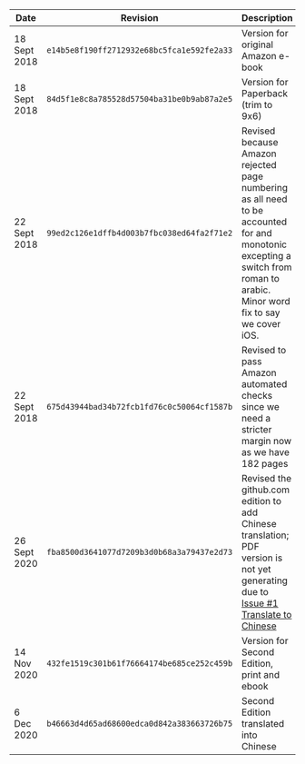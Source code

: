Date|Revision|Description
--|--|--
18 Sept 2018 | `e14b5e8f190ff2712932e68bc5fca1e592fe2a33` | Version for original Amazon e-book
18 Sept 2018 | `84d5f1e8c8a785528d57504ba31be0b9ab87a2e5` | Version for Paperback (trim to 9x6)
22 Sept 2018 | `99ed2c126e1dffb4d003b7fbc038ed64fa2f71e2` | Revised because Amazon rejected page numbering as all need to be accounted for and monotonic excepting a switch from roman to arabic.  Minor word fix to say we cover iOS.
22 Sept 2018 | `675d43944bad34b72fcb1fd76c0c50064cf1587b` | Revised to pass Amazon automated checks since we need a stricter margin now as we have 182 pages
26 Sept 2020 | `fba8500d3641077d7209b3d0b68a3a79437e2d73` | Revised the github.com edition to add Chinese translation; PDF version is not yet generating due to [Issue #1 Translate to Chinese](https://github.com/faisalmemon/ios-crash-dump-analysis-book/issues/1#issuecomment-699510297)
14 Nov 2020 | `432fe1519c301b61f76664174be685ce252c459b` | Version for Second Edition, print and ebook
6 Dec 2020 | `b46663d4d65ad68600edca0d842a383663726b75` | Second Edition translated into Chinese
